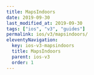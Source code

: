 ```yaml
---
title: MapsIndoors
date: 2019-09-30
last_modified_at: 2019-09-30
tags: ["ios", "v3", "guides"]
permalink: ios/v3/mapsindoors/
eleventyNavigation:
  key: ios-v3-mapsindoors
  title: MapsIndoors
  parent: ios-v3
  order: 1
---
```

